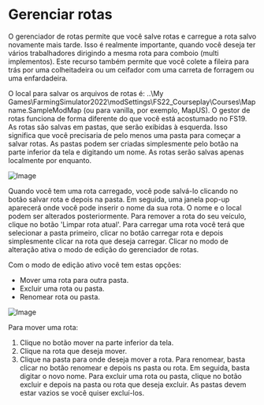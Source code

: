 # Gerenciar rotas


O gerenciador de rotas permite que você salve rotas e carregue a rota salvo novamente mais tarde.
Isso é realmente importante, quando você deseja ter vários trabalhadores dirigindo a mesma rota para comboio (multi implementos).
Este recurso também permite que você colete a fileira para trás por uma colheitadeira ou um ceifador com uma carreta de forragem ou uma enfardadeira.

O local para salvar os arquivos de rotas é: ..\My Games\FarmingSimulator2022\modSettings\FS22_Courseplay\Courses\Mapname.SampleModMap (ou para vanilla, por exemplo, MapUS).
O gestor de rotas funciona de forma diferente do que você está acostumado no FS19.
As rotas são salvas em pastas, que serão exibidas à esquerda. Isso significa que você precisaria de pelo menos uma pasta para começar a salvar rotas.
As pastas podem ser criadas simplesmente pelo botão na parte inferior da tela e digitando um nome.
As rotas serão salvas apenas localmente por enquanto.


![Image](images/managerbasehelp_0_0_765_430.png)


Quando você tem uma rota carregado, você pode salvá-lo clicando no botão salvar rota e depois na pasta. Em seguida, uma janela pop-up aparecerá onde você pode inserir o nome da sua rota.
O nome e o local podem ser alterados posteriormente.
Para remover a rota do seu veículo, clique no botão 'Limpar rota atual'.
Para carregar uma rota você terá que selecionar a pasta primeiro, clicar no botão carregar rota e depois simplesmente clicar na rota que deseja carregar.
Clicar no modo de alteração ativa o modo de edição do gerenciador de rotas.



Com o modo de edição ativo você tem estas opções:
- Mover uma rota para outra pasta.
- Excluir uma rota ou pasta.
- Renomear rota ou pasta.


![Image](images/manageredithelp_0_0_765_430.png)


Para mover uma rota:
   1) Clique no botão mover na parte inferior da tela.
   2) Clique na rota que deseja mover.
   3) Clique na pasta para onde deseja mover a rota.
Para renomear, basta clicar no botão renomear e depois ns pasta ou rota. Em seguida, basta digitar o novo nome.
Para excluir uma rota ou pasta, clique no botão excluir e depois na pasta ou rota que deseja excluir.
As pastas devem estar vazios se você quiser excluí-los.



